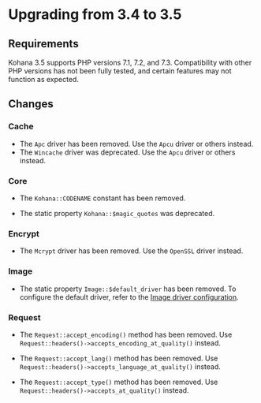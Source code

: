 # Upgrading from 3.4 to 3.5

## Requirements

Kohana 3.5 supports PHP versions 7.1, 7.2, and 7.3. Compatibility with other PHP versions has not been fully tested, and
certain features may not function as expected.

## Changes

### Cache

- The `Apc` driver has been removed. Use the `Apcu` driver or others instead.
- The `Wincache` driver was deprecated. Use the `Apcu` driver or others instead.

### Core

- The `Kohana::CODENAME` constant has been removed.

- The static property `Kohana::$magic_quotes` was deprecated.

### Encrypt

- The `Mcrypt` driver has been removed. Use the `OpenSSL` driver instead.

### Image

- The static property `Image::$default_driver` has been removed. To configure the default driver, refer to
  the [Image driver configuration](../../guide/image/#drivers).

### Request

- The `Request::accept_encoding()` method has been removed. Use `Request::headers()->accepts_encoding_at_quality()`
  instead.

- The `Request::accept_lang()` method has been removed. Use `Request::headers()->accepts_language_at_quality()` instead.

- The `Request::accept_type()` method has been removed. Use `Request::headers()->accepts_at_quality()` instead.

